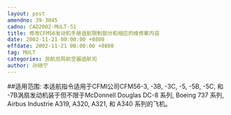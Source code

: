 ```yaml
---
layout: post
amendno: 39-3845
cadno: CAD2002-MULT-51
title: 修改CFM56发动机手册适航限制部分和相应的维修案内容
date: 2002-11-21 00:00:00 +0800
effdate: 2002-11-21 00:00:00 +0800
tag: MULT
categories: 民航总局航空器适航司
author: 孙晓宁
---
```


##适用范围:
本适航指令适用于CFMI公司CFM56-3, -3B, -3C, -5, -5B, -5C, 和 -7B涡扇发动机装于但不限于McDonnell Douglas DC-8 系列, Boeing 737 系列, Airbus Industrie A319, A320, A321, 和 A340 系列的飞机。

